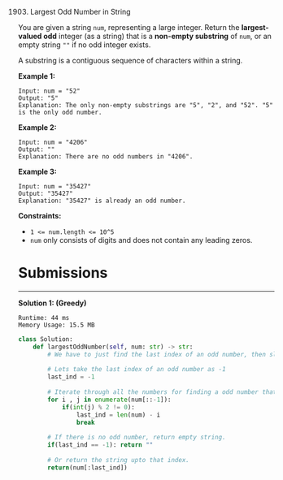 1903. Largest Odd Number in String

You are given a string `num`, representing a large integer. Return the **largest-valued odd** integer (as a string) that is a **non-empty substring** of `num`, or an empty string `""` if no odd integer exists.

A substring is a contiguous sequence of characters within a string.

 

**Example 1:**
```
Input: num = "52"
Output: "5"
Explanation: The only non-empty substrings are "5", "2", and "52". "5" is the only odd number.
```

**Example 2:**
```
Input: num = "4206"
Output: ""
Explanation: There are no odd numbers in "4206".
```

**Example 3:**
```
Input: num = "35427"
Output: "35427"
Explanation: "35427" is already an odd number.
```

**Constraints:**

* `1 <= num.length <= 10^5`
* `num` only consists of digits and does not contain any leading zeros.

# Submissions
---
**Solution 1: (Greedy)**
```
Runtime: 44 ms
Memory Usage: 15.5 MB
```
```python
class Solution:
    def largestOddNumber(self, num: str) -> str:
        # We have to just find the last index of an odd number, then slice the number upto that index,  becuase an odd number always ends with a number which is not divisible by 2 :)
        
        # Lets take the last index of an odd number as -1
        last_ind = -1
        
        # Iterate through all the numbers for finding a odd number that appears on the last.
        for i , j in enumerate(num[::-1]):
            if(int(j) % 2 != 0):
                last_ind = len(num) - i
                break
        
        # If there is no odd number, return empty string.
        if(last_ind == -1): return ""
                
        # Or return the string upto that index.
        return(num[:last_ind])
```
